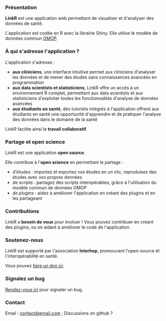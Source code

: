 ### <i class="fa fa-cogs" style="color: steelblue;"></i> Présentation

**LinkR** est une application web permettant de visualiser et d'analyser des données de santé.

L'application est codée en R avec la librairie Shiny. Elle utilise le modèle de données commun <a href = "https://ohdsi.github.io/CommonDataModel/" target = "_blank">OMOP</a>.

### <i class="fa fa-users" style="color: steelblue;"></i> À qui s'adresse l'application ?

L'application s'adresse :

- **aux cliniciens**, une interface intuitive permet aux cliniciens d'analyser les données et de mener des études sans connaissances avancées en programmation
- **aux data scientists et statisticiens**, LinkR offre un accès à un environnement R complet, permettant aux data scientists et aux statisticiens d'exploiter toutes les fonctionnalités d'analyse de données avancées
- **aux étudiants en santé**, des tutoriels intégrés à l'application offrent aux étudiants en santé une opportunité d'apprendre et de pratiquer l'analyse des données dans le domaine de la santé

LinkR facilite ainsi le **travail collaboratif**.

### <i class="fa fa-share-alt" style="color: steelblue;"></i> Partage et open science

LinkR est une application **open source**.

Elle contribue à l'**open science** en permettant le partage :

- *d'études* : importez et exportez vos études en un clic, reproduisez des études avec vos propres données
- *de scripts* : partagez des scripts interopérables, grâce à l'utilisation du modèle commun de données OMOP
- *de plugins* : aidez à améliorer l'application en créant des plugins et en les partageant

### <i class="fa fa-code-branch" style="color: steelblue;"></i> Contributions

LinkR a **besoin de vous** pour évoluer ! Vous pouvez contribuer en créant des plugins, ou en aidant à améliorer le code de l'application.

### <i class="fa fa-gift" style="color: steelblue;"></i> Soutenez-nous

LinkR est supporté par l'association **Interhop**, promouvant l'open-source et l'interopérabilité en santé.

Vous pouvez <a href = "https://interhop.org/dons/" target = "_blank">faire un don ici</a>.

### <i class="fa fa-exclamation-triangle" style="color: steelblue;"></i> Signalez un bug

<a href = "https://github.com/BorisDelange/LinkR/issues" target = "_blank">Rendez-vous ici</a> pour signaler un bug.

### <i class="fa fa-envelope" style="color: steelblue;"></i> Contact

Email : contact@email.com ; Discussions on github ?
